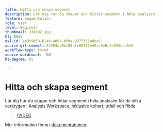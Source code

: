 ```yaml
---
title: Hitta och skapa segment
description: Lär dig hur du skapar och hittar segment i hela analysen för de olika verktygen i Analysis Workspace, inklusive kohort, utfall och flöde.
feature: Segmentation
role: User
level: Beginner
thumbnail: 334092.jpg
kt: 8058
exl-id: ea359d50-b24b-406d-bf0e-0277351a0be9
source-git-commit: 84984ad9bf65cfc69117e40ac0e0cfe503cac5e5
workflow-type: tm+mt
source-wordcount: '60'
ht-degree: 0%

---
```


# Hitta och skapa segment

Lär dig hur du skapar och hittar segment i hela analysen för de olika verktygen i Analysis Workspace, inklusive kohort, utfall och flöde.

>[!VIDEO](https://video.tv.adobe.com/v/334092/?quality=12&learn=on)

Mer information finns i [dokumentationen](https://experienceleague.adobe.com/docs/analytics/components/segmentation/segmentation-workflow/seg-workflow.html?lang=en).
